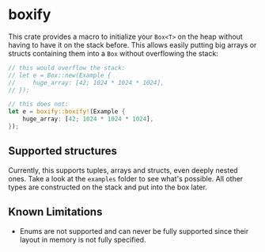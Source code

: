 # boxify

This crate provides a macro to initialize your `Box<T>` on the heap without having to have it on the stack before.
This allows easily putting big arrays or structs containing them into a `Box` without overflowing the stack:

```rust
// this would overflow the stack:
// let e = Box::new(Example {
//     huge_array: [42; 1024 * 1024 * 1024],
// });

// this does not:
let e = boxify::boxify!(Example {
    huge_array: [42; 1024 * 1024 * 1024],
});
```

## Supported structures

Currently, this supports tuples, arrays and structs, even deeply nested ones. Take a look at the `examples` folder to
see what's possible.
All other types are constructed on the stack and put into the box later.

## Known Limitations

- Enums are not supported and can never be fully supported since their layout in memory is not fully specified.